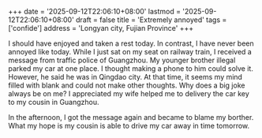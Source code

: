 +++
date = '2025-09-12T22:06:10+08:00'
lastmod = '2025-09-12T22:06:10+08:00'
draft = false
title = 'Extremely annoyed'
tags = ['confide']
address = 'Longyan city, Fujian Province'
+++

I should have enjoyed and taken a rest today. In contrast, I have never been annoyed like today. While I just sat on my seat on railway train, I received a message from traffic police of Guangzhou. My younger brother illegal parked my car at one place. I thought making a phone to him could solve it. However, he said he was in Qingdao city. At that time, it seems my mind filled with blank and could not make other thoughts. Why does a big joke always be on me? I appreciated my wife helped me to delivery the car key to my cousin in Guangzhou.

In the afternoon, I got the message again and became to blame my borther. What my hope is my cousin is able to drive my car away in time tomorrow.